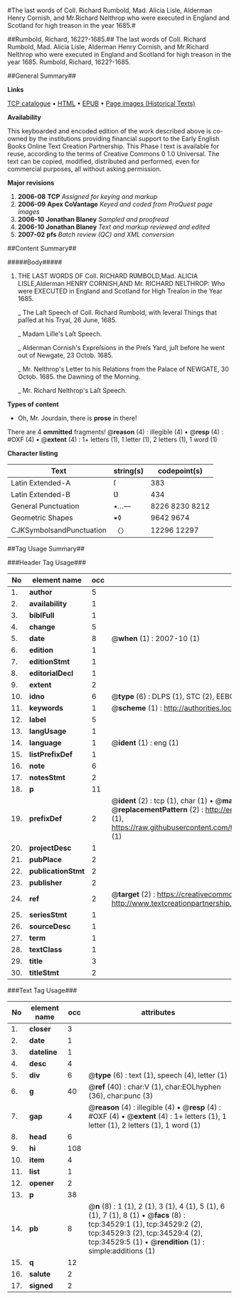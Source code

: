 #The last words of Coll. Richard Rumbold, Mad. Alicia Lisle, Alderman Henry Cornish, and Mr.Richard Nelthrop who were executed in England and Scotland for high treason in the year 1685.#

##Rumbold, Richard, 1622?-1685.##
The last words of Coll. Richard Rumbold, Mad. Alicia Lisle, Alderman Henry Cornish, and Mr.Richard Nelthrop who were executed in England and Scotland for high treason in the year 1685.
Rumbold, Richard, 1622?-1685.

##General Summary##

**Links**

[TCP catalogue](http://www.ota.ox.ac.uk/tcp/)  • 
[HTML](http://tei.it.ox.ac.uk/tcp/Texts-HTML/free/A57/A57890.html)  • 
[EPUB](http://tei.it.ox.ac.uk/tcp/Texts-EPUB/free/A57/A57890.epub) • 
[Page images (Historical Texts)](https://data.historicaltexts.jisc.ac.uk/view?pubId=eebo-99830080e&pageId=eebo-99830080e-34529-1)

**Availability**

This keyboarded and encoded edition of the
	       work described above is co-owned by the institutions
	       providing financial support to the Early English Books
	       Online Text Creation Partnership. This Phase I text is
	       available for reuse, according to the terms of Creative
	       Commons 0 1.0 Universal. The text can be copied,
	       modified, distributed and performed, even for
	       commercial purposes, all without asking permission.

**Major revisions**

1. __2006-08__ __TCP__ *Assigned for keying and markup*
1. __2006-09__ __Apex CoVantage__ *Keyed and coded from ProQuest page images*
1. __2006-10__ __Jonathan Blaney__ *Sampled and proofread*
1. __2006-10__ __Jonathan Blaney__ *Text and markup reviewed and edited*
1. __2007-02__ __pfs__ *Batch review (QC) and XML conversion*

##Content Summary##

#####Body#####

1. THE LAST WORDS OF 
Coll. RICHARD RƲMBOLD,Mad. ALICIA LISLE,Alderman HENRY CORNISH,AND Mr. RICHARD NELTHROP: Who were EXECUTED in England and Scotland for High Treaſon in the Year 1685.

    _ The Laſt Speech of Coll. Richard Rumbold, with ſeveral Things that paſſed at his Tryal, 26 June, 1685.

    _ Madam Liſle's Laſt Speech.

    _ Alderman Cornish's Expreſsions in the Preſs Yard, juſt before he went out of Newgate, 23 Octob. 1685.

    _ Mr. Nelthrop's Letter to his Relations from the Palace of NEWGATE, 30 Octob. 1685. the Dawning of the Morning.

    _ Mr. Richard Nelthrop's Laſt Speech.

**Types of content**

  * Oh, Mr. Jourdain, there is **prose** in there!

There are 4 **ommitted** fragments! 
 @__reason__ (4) : illegible (4)  •  @__resp__ (4) : #OXF (4)  •  @__extent__ (4) : 1+ letters (1), 1 letter (1), 2 letters (1), 1 word (1)

**Character listing**


|Text|string(s)|codepoint(s)|
|---|---|---|
|Latin Extended-A|ſ|383|
|Latin Extended-B|Ʋ|434|
|General Punctuation|•…—|8226 8230 8212|
|Geometric Shapes|▪◊|9642 9674|
|CJKSymbolsandPunctuation|〈〉|12296 12297|

##Tag Usage Summary##

###Header Tag Usage###

|No|element name|occ|attributes|
|---|---|---|---|
|1.|__author__|5||
|2.|__availability__|1||
|3.|__biblFull__|1||
|4.|__change__|5||
|5.|__date__|8| @__when__ (1) : 2007-10 (1)|
|6.|__edition__|1||
|7.|__editionStmt__|1||
|8.|__editorialDecl__|1||
|9.|__extent__|2||
|10.|__idno__|6| @__type__ (6) : DLPS (1), STC (2), EEBO-CITATION (1), PROQUEST (1), VID (1)|
|11.|__keywords__|1| @__scheme__ (1) : http://authorities.loc.gov/ (1)|
|12.|__label__|5||
|13.|__langUsage__|1||
|14.|__language__|1| @__ident__ (1) : eng (1)|
|15.|__listPrefixDef__|1||
|16.|__note__|6||
|17.|__notesStmt__|2||
|18.|__p__|11||
|19.|__prefixDef__|2| @__ident__ (2) : tcp (1), char (1)  •  @__matchPattern__ (2) : ([0-9\-]+):([0-9IVX]+) (1), (.+) (1)  •  @__replacementPattern__ (2) : http://eebo.chadwyck.com/downloadtiff?vid=$1&page=$2 (1), https://raw.githubusercontent.com/textcreationpartnership/Texts/master/tcpchars.xml#$1 (1)|
|20.|__projectDesc__|1||
|21.|__pubPlace__|2||
|22.|__publicationStmt__|2||
|23.|__publisher__|2||
|24.|__ref__|2| @__target__ (2) : https://creativecommons.org/publicdomain/zero/1.0/ (1), http://www.textcreationpartnership.org/docs/. (1)|
|25.|__seriesStmt__|1||
|26.|__sourceDesc__|1||
|27.|__term__|1||
|28.|__textClass__|1||
|29.|__title__|3||
|30.|__titleStmt__|2||


###Text Tag Usage###

|No|element name|occ|attributes|
|---|---|---|---|
|1.|__closer__|3||
|2.|__date__|1||
|3.|__dateline__|1||
|4.|__desc__|4||
|5.|__div__|6| @__type__ (6) : text (1), speech (4), letter (1)|
|6.|__g__|40| @__ref__ (40) : char:V (1), char:EOLhyphen (36), char:punc (3)|
|7.|__gap__|4| @__reason__ (4) : illegible (4)  •  @__resp__ (4) : #OXF (4)  •  @__extent__ (4) : 1+ letters (1), 1 letter (1), 2 letters (1), 1 word (1)|
|8.|__head__|6||
|9.|__hi__|108||
|10.|__item__|4||
|11.|__list__|1||
|12.|__opener__|2||
|13.|__p__|38||
|14.|__pb__|8| @__n__ (8) : 1 (1), 2 (1), 3 (1), 4 (1), 5 (1), 6 (1), 7 (1), 8 (1)  •  @__facs__ (8) : tcp:34529:1 (1), tcp:34529:2 (2), tcp:34529:3 (2), tcp:34529:4 (2), tcp:34529:5 (1)  •  @__rendition__ (1) : simple:additions (1)|
|15.|__q__|12||
|16.|__salute__|2||
|17.|__signed__|2||

